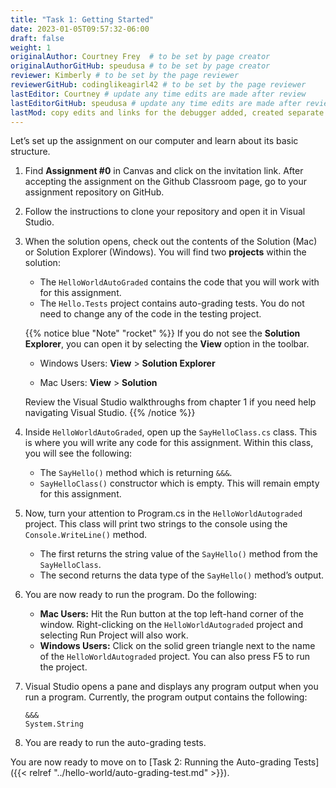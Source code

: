 ```yaml
---
title: "Task 1: Getting Started"
date: 2023-01-05T09:57:32-06:00
draft: false
weight: 1
originalAuthor: Courtney Frey  # to be set by page creator
originalAuthorGitHub: speudusa # to be set by page creator
reviewer: Kimberly # to be set by the page reviewer
reviewerGitHub: codinglikeagirl42 # to be set by the page reviewer
lastEditor: Courtney # update any time edits are made after review
lastEditorGitHub: speudusa # update any time edits are made after review
lastMod: copy edits and links for the debugger added, created separate page for this section
---
```



Let’s set up the assignment on our computer and learn about its basic structure.

1. Find **Assignment #0** in Canvas and click on the invitation link. After accepting the assignment on the Github Classroom page, go to your assignment repository on GitHub.

1. Follow the instructions to clone your repository and open it in Visual Studio.

1. When the solution opens, check out the contents of the Solution (Mac) or Solution Explorer (Windows). You will find two **projects** within the solution:
 
   * The `HelloWorldAutoGraded` contains the code that you will work with for this assignment. 
   * The `Hello.Tests` project contains auto-grading tests. You do not need to change any of the code in the testing project.

   {{% notice blue "Note" "rocket" %}}
   If you do not see the **Solution Explorer**, you can open it by selecting the **View** option in the toolbar.
   * Windows Users: **View** > **Solution Explorer**
   * Mac Users:  **View** > **Solution** 

      <!-- TODO: Link back to chapter 1 -->
   Review the Visual Studio walkthroughs from chapter 1 if you need help navigating Visual Studio.
   {{% /notice %}}

1. Inside `HelloWorldAutoGraded`, open up the `SayHelloClass.cs` class. This is where you will write any code for this assignment. Within this class, you will see the following:
   * The `SayHello()` method which is returning `&&&`.
   * `SayHelloClass()` constructor which is empty.  This will remain empty for this assignment.


1. Now, turn your attention to Program.cs in the `HelloWorldAutograded` project. This class will print two strings to the console using the `Console.WriteLine()` method.  
   * The first returns the string value of the `SayHello()` method from the `SayHelloClass`.
   * The second returns the data type of the `SayHello()` method’s output.


1. You are now ready to run the program. Do the following:
   * **Mac Users:** Hit the Run button at the top left-hand corner of the window. Right-clicking on the `HelloWorldAutograded` project and selecting Run Project will also work.
   * **Windows Users:** Click on the solid green triangle next to the name of the `HelloWorldAutograded` project. You can also press F5 to run the project.


1. Visual Studio opens a pane and displays any program output when you run a program. Currently, the program output contains the following:
   
   ``` console 
   &&&
   System.String
   ```
1. You are ready to run the auto-grading tests.


You are now ready to move on to [Task 2: Running the Auto-grading Tests]({{< relref "../hello-world/auto-grading-test.md" >}}).